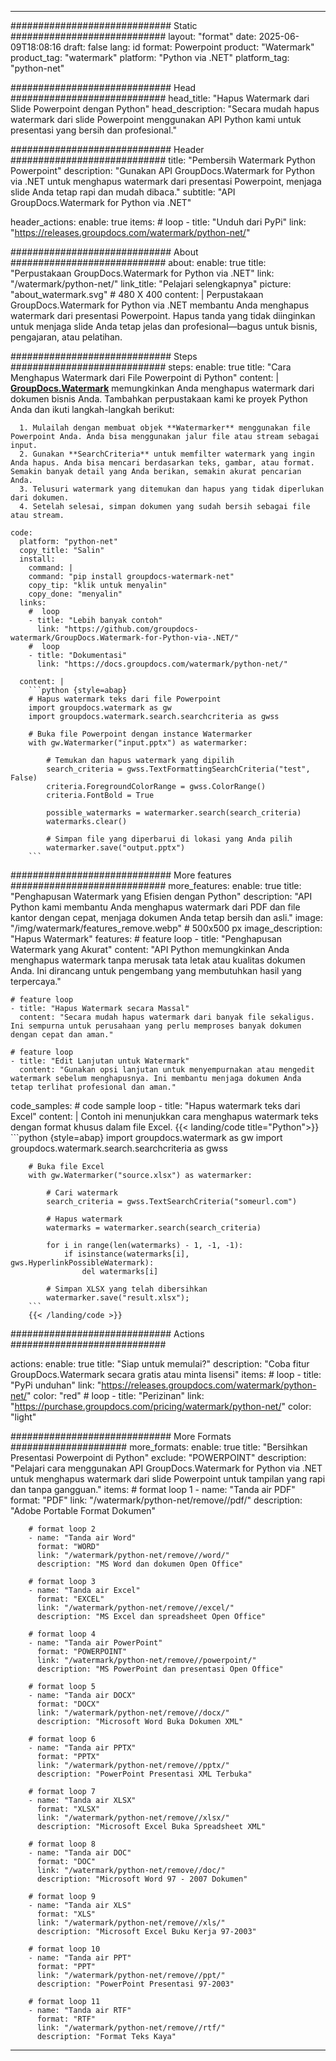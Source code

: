 
---
############################# Static ############################
layout: "format"
date:  2025-06-09T18:08:16
draft: false
lang: id
format: Powerpoint
product: "Watermark"
product_tag: "watermark"
platform: "Python via .NET"
platform_tag: "python-net"

############################# Head ############################
head_title: "Hapus Watermark dari Slide Powerpoint dengan Python"
head_description: "Secara mudah hapus watermark dari slide Powerpoint menggunakan API Python kami untuk presentasi yang bersih dan profesional."

############################# Header ############################
title: "Pembersih Watermark Python Powerpoint" 
description: "Gunakan API GroupDocs.Watermark for Python via .NET untuk menghapus watermark dari presentasi Powerpoint, menjaga slide Anda tetap rapi dan mudah dibaca."
subtitle: "API GroupDocs.Watermark for Python via .NET" 

header_actions:
  enable: true
  items:
    #  loop
    - title: "Unduh dari PyPi"
      link: "https://releases.groupdocs.com/watermark/python-net/"
      
############################# About ############################
about:
    enable: true
    title: "Perpustakaan GroupDocs.Watermark for Python via .NET"
    link: "/watermark/python-net/"
    link_title: "Pelajari selengkapnya"
    picture: "about_watermark.svg" # 480 X 400
    content: |
       Perpustakaan GroupDocs.Watermark for Python via .NET membantu Anda menghapus watermark dari presentasi Powerpoint. Hapus tanda yang tidak diinginkan untuk menjaga slide Anda tetap jelas dan profesional—bagus untuk bisnis, pengajaran, atau pelatihan.

############################# Steps ############################
steps:
    enable: true
    title: "Cara Menghapus Watermark dari File Powerpoint di Python"
    content: |
      **[GroupDocs.Watermark](https://products.groupdocs.com/watermark/python-net/)** memungkinkan Anda menghapus watermark dari dokumen bisnis Anda. Tambahkan perpustakaan kami ke proyek Python Anda dan ikuti langkah-langkah berikut:
      
      1. Mulailah dengan membuat objek **Watermarker** menggunakan file Powerpoint Anda. Anda bisa menggunakan jalur file atau stream sebagai input.
      2. Gunakan **SearchCriteria** untuk memfilter watermark yang ingin Anda hapus. Anda bisa mencari berdasarkan teks, gambar, atau format. Semakin banyak detail yang Anda berikan, semakin akurat pencarian Anda.
      3. Telusuri watermark yang ditemukan dan hapus yang tidak diperlukan dari dokumen.
      4. Setelah selesai, simpan dokumen yang sudah bersih sebagai file atau stream.
   
    code:
      platform: "python-net"
      copy_title: "Salin"
      install:
        command: |
        command: "pip install groupdocs-watermark-net"
        copy_tip: "klik untuk menyalin"
        copy_done: "menyalin"
      links:
        #  loop
        - title: "Lebih banyak contoh"
          link: "https://github.com/groupdocs-watermark/GroupDocs.Watermark-for-Python-via-.NET/"
        #  loop
        - title: "Dokumentasi"
          link: "https://docs.groupdocs.com/watermark/python-net/"
          
      content: |
        ```python {style=abap}
        # Hapus watermark teks dari file Powerpoint
        import groupdocs.watermark as gw
        import groupdocs.watermark.search.searchcriteria as gwss

        # Buka file Powerpoint dengan instance Watermarker
        with gw.Watermarker("input.pptx") as watermarker:

            # Temukan dan hapus watermark yang dipilih
            search_criteria = gwss.TextFormattingSearchCriteria("test", False)
            criteria.ForegroundColorRange = gwss.ColorRange()
            criteria.FontBold = True

            possible_watermarks = watermarker.search(search_criteria)
            watermarks.clear()

            # Simpan file yang diperbarui di lokasi yang Anda pilih
            watermarker.save("output.pptx")
        ```            

############################# More features ############################
more_features:
  enable: true
  title: "Penghapusan Watermark yang Efisien dengan Python"
  description: "API Python kami membantu Anda menghapus watermark dari PDF dan file kantor dengan cepat, menjaga dokumen Anda tetap bersih dan asli."
  image: "/img/watermark/features_remove.webp" # 500x500 px
  image_description: "Hapus Watermark"
  features:
    # feature loop
    - title: "Penghapusan Watermark yang Akurat"
      content: "API Python memungkinkan Anda menghapus watermark tanpa merusak tata letak atau kualitas dokumen Anda. Ini dirancang untuk pengembang yang membutuhkan hasil yang terpercaya."

    # feature loop
    - title: "Hapus Watermark secara Massal"
      content: "Secara mudah hapus watermark dari banyak file sekaligus. Ini sempurna untuk perusahaan yang perlu memproses banyak dokumen dengan cepat dan aman."

    # feature loop
    - title: "Edit Lanjutan untuk Watermark"
      content: "Gunakan opsi lanjutan untuk menyempurnakan atau mengedit watermark sebelum menghapusnya. Ini membantu menjaga dokumen Anda tetap terlihat profesional dan aman."
      
  code_samples:
    # code sample loop
    - title: "Hapus watermark teks dari Excel"
      content: |
        Contoh ini menunjukkan cara menghapus watermark teks dengan format khusus dalam file Excel.
        {{< landing/code title="Python">}}
        ```python {style=abap}
        import groupdocs.watermark as gw
        import groupdocs.watermark.search.searchcriteria as gwss

        # Buka file Excel
        with gw.Watermarker("source.xlsx") as watermarker:

            # Cari watermark
            search_criteria = gwss.TextSearchCriteria("someurl.com")

            # Hapus watermark
            watermarks = watermarker.search(search_criteria)

            for i in range(len(watermarks) - 1, -1, -1):
                if isinstance(watermarks[i], gws.HyperlinkPossibleWatermark):
                    del watermarks[i]

            # Simpan XLSX yang telah dibersihkan
            watermarker.save("result.xlsx");
        ```
        {{< /landing/code >}}


############################# Actions ############################

actions:
  enable: true
  title: "Siap untuk memulai?"
  description: "Coba fitur GroupDocs.Watermark secara gratis atau minta lisensi"
  items:
    #  loop
    - title: "PyPi unduhan"
      link: "https://releases.groupdocs.com/watermark/python-net/"
      color: "red"
        #  loop
    - title: "Perizinan"
      link: "https://purchase.groupdocs.com/pricing/watermark/python-net/"
      color: "light"


############################# More Formats #####################
more_formats:
    enable: true
    title: "Bersihkan Presentasi Powerpoint di Python"
    exclude: "POWERPOINT"
    description: "Pelajari cara menggunakan API GroupDocs.Watermark for Python via .NET untuk menghapus watermark dari slide Powerpoint untuk tampilan yang rapi dan tanpa gangguan."
    items: 
        # format loop 1
        - name: "Tanda air PDF"
          format: "PDF"
          link: "/watermark/python-net/remove//pdf/"
          description: "Adobe Portable Format Dokumen"

        # format loop 2
        - name: "Tanda air Word"
          format: "WORD"
          link: "/watermark/python-net/remove//word/"
          description: "MS Word dan dokumen Open Office"
          
        # format loop 3
        - name: "Tanda air Excel"
          format: "EXCEL"
          link: "/watermark/python-net/remove//excel/"
          description: "MS Excel dan spreadsheet Open Office"

        # format loop 4
        - name: "Tanda air PowerPoint"
          format: "POWERPOINT"
          link: "/watermark/python-net/remove//powerpoint/"
          description: "MS PowerPoint dan presentasi Open Office"

        # format loop 5
        - name: "Tanda air DOCX"
          format: "DOCX"
          link: "/watermark/python-net/remove//docx/"
          description: "Microsoft Word Buka Dokumen XML"
          
        # format loop 6
        - name: "Tanda air PPTX"
          format: "PPTX"
          link: "/watermark/python-net/remove//pptx/"
          description: "PowerPoint Presentasi XML Terbuka"
          
        # format loop 7
        - name: "Tanda air XLSX"
          format: "XLSX"
          link: "/watermark/python-net/remove//xlsx/"
          description: "Microsoft Excel Buka Spreadsheet XML"

        # format loop 8
        - name: "Tanda air DOC"
          format: "DOC"
          link: "/watermark/python-net/remove//doc/"
          description: "Microsoft Word 97 - 2007 Dokumen"

        # format loop 9
        - name: "Tanda air XLS"
          format: "XLS"
          link: "/watermark/python-net/remove//xls/"
          description: "Microsoft Excel Buku Kerja 97-2003"

        # format loop 10
        - name: "Tanda air PPT"
          format: "PPT"
          link: "/watermark/python-net/remove//ppt/"
          description: "PowerPoint Presentasi 97-2003"

        # format loop 11
        - name: "Tanda air RTF"
          format: "RTF"
          link: "/watermark/python-net/remove//rtf/"
          description: "Format Teks Kaya"

---